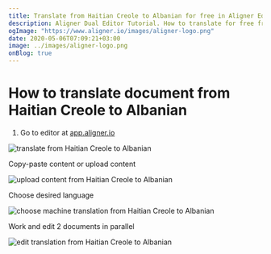 ```yaml
---
title: Translate from Haitian Creole to Albanian for free in Aligner Editor
description: Aligner Dual Editor Tutorial. How to translate for free from Haitian Creole to Albanian. Aligner is multilingual document management platform. 
ogImage: "https://www.aligner.io/images/aligner-logo.png"
date: 2020-05-06T07:09:21+03:00
image: ../images/aligner-logo.png
onBlog: true
---
```


# How to translate document from Haitian Creole to Albanian

1. Go to editor at [app.aligner.io](https://app.aligner.io "Aligner App web page")

![translate from Haitian Creole to Albanian](../aligner-blank-editor.png "translate from Haitian Creole to Albanian")

Copy-paste content or upload content

![upload content from Haitian Creole to Albanian](../aligner-uploaded-document.png "upload content from Haitian Creole to Albanian")

Choose desired language

![choose machine translation from Haitian Creole to Albanian](../aligner-language-dropdown.png "choose machine translation from Haitian Creole to Albanian")

Work and edit 2 documents in parallel

![edit translation from Haitian Creole to Albanian](../aligner-double-sitded-editor.png "edit translation from Haitian Creole to Albanian")

